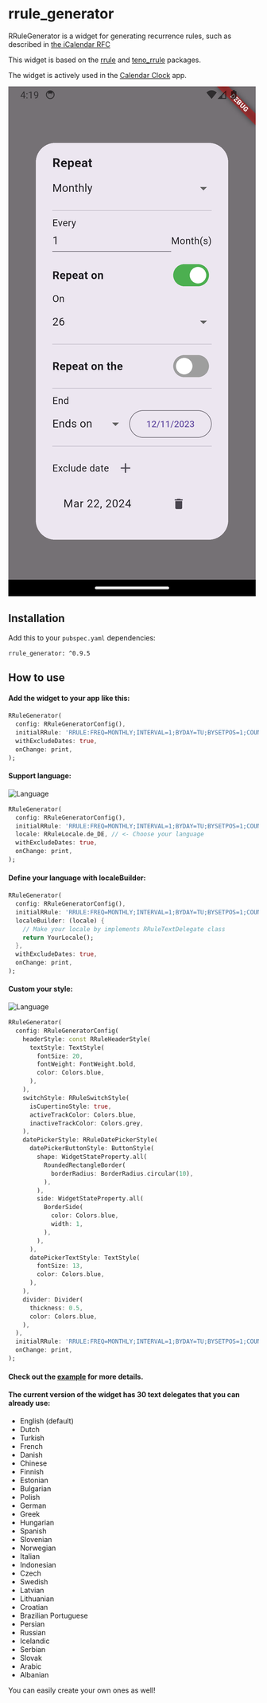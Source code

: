 # rrule_generator

RRuleGenerator is a widget for generating recurrence rules, such as described
in [the iCalendar RFC](https://datatracker.ietf.org/doc/html/rfc5545)

This widget is based on the [rrule](https://pub.dev/packages/rrule) and [teno_rrule](https://pub.dev/packages/teno_rrule) packages.

The widget is actively used in the [Calendar Clock](https://calendarclock.app) app.

![Default](https://github.com/duy84/rrule_generator/blob/master/example/screenshots/default.png?raw=true)

## Installation

Add this to your `pubspec.yaml` dependencies:

```
rrule_generator: ^0.9.5
```

## How to use

#### Add the widget to your app like this:

```dart
RRuleGenerator(
  config: RRuleGeneratorConfig(),
  initialRRule: 'RRULE:FREQ=MONTHLY;INTERVAL=1;BYDAY=TU;BYSETPOS=1;COUNT=9',
  withExcludeDates: true,
  onChange: print,
);
```

#### Support language:

![Language](/example/screenshots/custom_language.png)
```dart
RRuleGenerator(
  config: RRuleGeneratorConfig(),
  initialRRule: 'RRULE:FREQ=MONTHLY;INTERVAL=1;BYDAY=TU;BYSETPOS=1;COUNT=9',
  locale: RRuleLocale.de_DE, // <- Choose your language
  withExcludeDates: true,
  onChange: print,
);
```

#### Define your language with localeBuilder:

```dart
RRuleGenerator(
  config: RRuleGeneratorConfig(),
  initialRRule: 'RRULE:FREQ=MONTHLY;INTERVAL=1;BYDAY=TU;BYSETPOS=1;COUNT=9',
  localeBuilder: (locale) {
    // Make your locale by implements RRuleTextDelegate class
    return YourLocale();
  },
  withExcludeDates: true,
  onChange: print,
);
```
#### Custom your style:

![Language](/example/screenshots/custom_style.png)
```dart
RRuleGenerator(
  config: RRuleGeneratorConfig(
    headerStyle: const RRuleHeaderStyle(
      textStyle: TextStyle(
        fontSize: 20,
        fontWeight: FontWeight.bold,
        color: Colors.blue,
      ),
    ),
    switchStyle: RRuleSwitchStyle(
      isCupertinoStyle: true,
      activeTrackColor: Colors.blue,
      inactiveTrackColor: Colors.grey,
    ),
    datePickerStyle: RRuleDatePickerStyle(
      datePickerButtonStyle: ButtonStyle(
        shape: WidgetStateProperty.all(
          RoundedRectangleBorder(
            borderRadius: BorderRadius.circular(10),
          ),
        ),
        side: WidgetStateProperty.all(
          BorderSide(
            color: Colors.blue,
            width: 1,
          ),
        ),
      ),
      datePickerTextStyle: TextStyle(
        fontSize: 13,
        color: Colors.blue,
      ),
    ),
    divider: Divider(
      thickness: 0.5,
      color: Colors.blue,
    ),
  ),
  initialRRule: 'RRULE:FREQ=MONTHLY;INTERVAL=1;BYDAY=TU;BYSETPOS=1;COUNT=9',
  onChange: print,
);
```

#### Check out the [example](https://github.com/tkortekaas/rrule_generator/tree/master/example) for more details.

#### The current version of the widget has 30 text delegates that you can already use:
- English (default)
- Dutch
- Turkish
- French
- Danish
- Chinese
- Finnish
- Estonian
- Bulgarian
- Polish
- German
- Greek
- Hungarian
- Spanish
- Slovenian
- Norwegian
- Italian
- Indonesian
- Czech
- Swedish
- Latvian
- Lithuanian
- Croatian
- Brazilian Portuguese
- Persian
- Russian
- Icelandic
- Serbian
- Slovak
- Arabic
- Albanian

You can easily create your own ones as well!